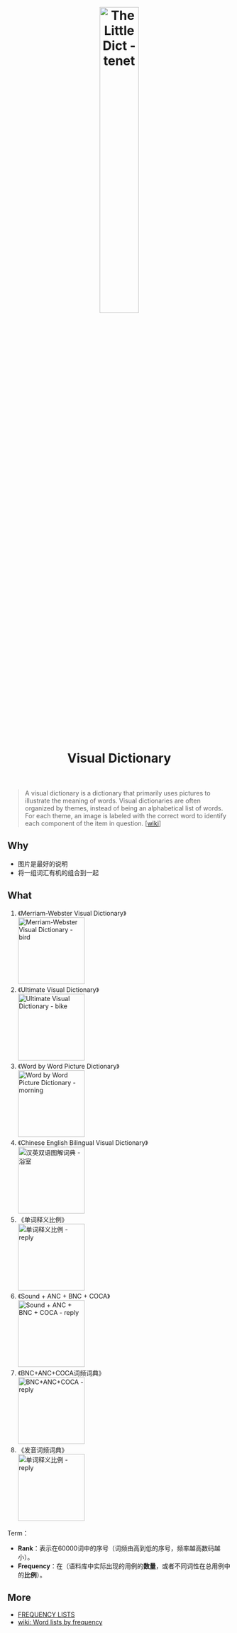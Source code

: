 <h1 align="center">
<br>
	<a href="https://www.macmillandictionary.com/collocations/british/productivity#productivity__1">
<img src="https://i.imgur.com/CyXArMe.png" alt="The Little Dict - tenet" width="42%"/>
  </a>
  <br><br>
Visual Dictionary
  <br><br>
</h1>

> A visual dictionary is a dictionary that primarily uses pictures to illustrate the meaning of words. Visual dictionaries are often organized by themes, instead of being an alphabetical list of words. For each theme, an image is labeled with the correct word to identify each component of the item in question. [[wiki](https://www.wikiwand.com/en/Visual_dictionary)]


## Why 

* 图片是最好的说明
* 将一组词汇有机的组合到一起

## What

1. 《Merriam-Webster Visual Dictionary》 <br> <img src="https://i.imgur.com/bPgMBMn.png" alt="Merriam-Webster Visual Dictionary - bird" width="150"/>
1. 《Ultimate Visual Dictionary》 <br> <img src="https://i.imgur.com/cNFyrc0.png" alt="Ultimate Visual Dictionary - bike" width="150"/>
1. 《Word by Word Picture Dictionary》 <br> <img src="https://i.imgur.com/nplP9Ai.jpg" alt="Word by Word Picture Dictionary - morning" width="150"/>
1. 《Chinese English Bilingual Visual Dictionary》 <br> <img src="https://i.imgur.com/yLd2kag.jpeg" alt="汉英双语图解词典 - 浴室" width="150"/>
1. 《单词释义比例》 <br> <img src="https://i.imgur.com/LDH0dcC.png" alt="单词释义比例 - reply" width="150"/>
1. 《Sound + ANC + BNC + COCA》 <br> <img src="https://i.imgur.com/fpqP1rN.png" alt="Sound + ANC + BNC + COCA - reply" width="150"/>
1. 《BNC+ANC+COCA词频词典》 <br> <img src="https://i.imgur.com/Hs5GFmB.png" alt="BNC+ANC+COCA - reply" width="150"/>
1. 《发音词频词典》 <br> <img src="https://i.imgur.com/3lRQySB.png" alt="单词释义比例 - reply" width="150"/>


Term：

* **Rank**：表示在60000词中的序号（词频由高到低的序号，频率越高数码越小）。
* **Frequency**：在（语料库中实际出现的用例的**数量**，或者不同词性在总用例中的**比例**）。


## More 

* [FREQUENCY LISTS](https://www.wordandphrase.info/frequencyList.asp)
* [wiki: Word lists by frequency](https://www.wikiwand.com/en/Word_lists_by_frequency) 
